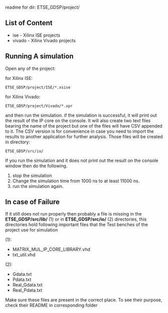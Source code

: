 readme for dir: ETSE_GDSP/project/


## List of Content

* ise - Xilinx ISE projects
* vivado - Xilinx Vivado projects


## Running A simulation

Open any of the project:

for Xilinx ISE:

    ETSE_GDSP/project/ISE/*.xsise

for Xilinx Vivado:

    ETSE_GDSP/project/Vivado/*.xpr

and then run the simulation. if the simulation is successful, it will print out the result of the IP core
on the console. It will also create two text files bearing the name of the project but one of the files will have CSV
appended to it. The CSV version is for convenience in case you need to import the results to another application for further analysis. Those files will be created in directory:

    ETSE_GDSP/src/io/

If you run the simulation and it does not print out the result on the console window then do the following.

1. stop the simulation
2. Change the simulation time from 1000 ns to at least 11000 ns.
3. run the simulation again.


## In case of Failure

If it still does not run properly then probably a file is missing in the **ETSE_GDSP/src/lib/** (1) or in **ETSE_GDSP/src/io/** (2) directories, this directories hold following important files that the Test benches of the project use for simulation

(1):
- MATRIX_MUL_IP_CORE_LIBRARY.vhd
- txt_util.vhd


(2):
- Gdata.txt
- Pdata.txt
- Real_Gdata.txt
- Real_Pdata.txt

Make sure these files are present in the correct place. To see their purpose, check their README in corresponding folder
